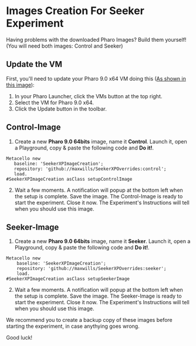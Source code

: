 # Images Creation For Seeker Experiment
Having problems with the downloaded Pharo Images? Build them yourself! (You will need both images: Control and Seeker)

## Update the VM
First, you'll need to update your Pharo 9.0 x64 VM doing this ([As shown in this image](https://drive.google.com/file/d/1x-UUSrTTKNmi_6Gbh39Et_TACUprj8sb/view?usp=sharing)):
1. In your Pharo Launcher, click the VMs button at the top right.
2. Select the VM for Pharo 9.0 x64.
3. Click the Update button in the toolbar.


## Control-Image
 1. Create a new **Pharo 9.0 64bits** image, name it **Control**. Launch it, open a Playground, copy & paste the following code and **Do it!**.
 ```Smalltalk
Metacello new
	baseline: 'SeekerXPImageCreation';
	repository: 'github://maxwills/SeekerXPOverrides:control';
	load.
#SeekerXPImageCreation asClass setupControlImage
```
 2. Wait a few moments. A notification will popup at the bottom left when the setup is complete. Save the image. The Control-Image is ready to start the experiment. Close it now. The Experiment's Instructions will tell when you should use this image. 

## Seeker-Image
1. Create a new **Pharo 9.0 64bits** image, name it **Seeker**. Launch it, open a Playground, copy & paste the following code and **Do it!**.
```Smalltalk
Metacello new
	baseline: 'SeekerXPImageCreation';
	repository: 'github://maxwills/SeekerXPOverrides:seeker';
	load.
#SeekerXPImageCreation asClass setupSeekerImage
```
 2. Wait a few moments. A notification will popup at the bottom left when the setup is complete. Save the image. The Seeker-Image is ready to start the experiment. 
Close it now. The Experiment's Instructions will tell when you should use this image. 

We recommend you to create a backup copy of these images before starting the experiment, in case anythying goes wrong.

Good luck!
